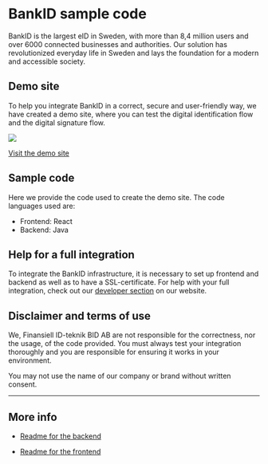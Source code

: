 # BankID sample code

BankID is the largest eID in Sweden, with more than 8,4 million users and over 6000 connected businesses and authorities. Our solution has revolutionized everyday life in Sweden and lays the foundation for a modern and accessible society.


## Demo site

To help you integrate BankID in a correct, secure and user-friendly way, we have created a demo site, where you can test the digital identification flow and the digital signature flow.

<img src="https://www.bankid.com/assets/bankid/img/github_demo.png" />

[Visit the demo site](https://www.bankid.com/demo)

## Sample code
Here we provide the code used to create the demo site. The code languages used are:
* Frontend: React
* Backend: Java


## Help for a full integration

To integrate the BankID infrastructure, it is necessary to set up frontend and backend as well as to have a SSL-certificate. For help with your full integration, check out our [developer section](https://www.bankid.com/en/utvecklare/guider) on our website. 

## Disclaimer and terms of use

We, Finansiell ID-teknik BID AB are not responsible for the correctness, nor the usage, of the code provided. You must always test your integration thoroughly and you are responsible for ensuring it works in your environment. 

You may not use the name of our company or brand without written consent.

---

## More info

- [Readme for the backend](/server/README.md)

- [Readme for the frontend](/client/README.md)
